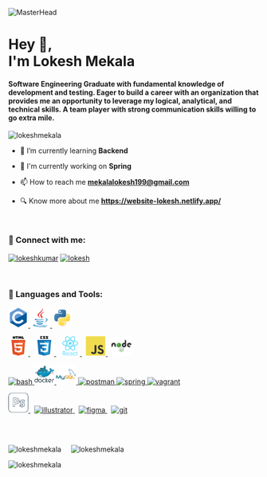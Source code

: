 ![MasterHead](https://user-images.githubusercontent.com/3369400/133268513-5bfe2f93-4402-42c9-a403-81c9e86934b6.jpeg)

<h1 align="left">Hey 👋,<br/>I'm Lokesh Mekala</h1>

<h4 align="left">Software Engineering Graduate with fundamental knowledge of development and testing. Eager to build a career with an organization that provides me an opportunity to leverage my logical, analytical, and technical skills. A team player with strong communication skills willing to go extra mile.</h4>


<p align="left"> <img src="https://komarev.com/ghpvc/?username=lokesh-kumar-m&label=Profile%20views&color=0e75b6&style=flat" alt="lokeshmekala" /> </p>

- 🌱 I’m currently learning **Backend**

- 🚀 I'm currently working on **Spring**

- 📫 How to reach me **mekalalokesh199@gmail.com**

- 🔍 Know more about me **https://website-lokesh.netlify.app/**


<br/>

<h3 align="left">🤝 Connect with me:</h3>
<p align="left">
<a href="https://linkedin.com/in/lokesh-mekala-648a761a5?trk=people-guest_people_search-card" target="blank"><img align="center" src="https://raw.githubusercontent.com/rahuldkjain/github-profile-readme-generator/master/src/images/icons/Social/linked-in-alt.svg" alt="lokeshkumar" height="30" width="40" /></a>
<a href="https://codesandbox.io/u/dot-github" target="blank"><img align="center" src="https://raw.githubusercontent.com/rahuldkjain/github-profile-readme-generator/master/src/images/icons/Social/codesandbox.svg" alt="lokesh" height="30" width="40" /></a>
</p>
<br/>
<h3 align="left">🧰 Languages and Tools:</h3>
<p align="left"> 
<a href="https://www.cprogramming.com/" target="_blank" rel="noreferrer"> <img src="https://raw.githubusercontent.com/devicons/devicon/master/icons/c/c-original.svg" alt="c" width="40" height="40"/> </a>
<a href="https://www.java.com" target="_blank" rel="noreferrer"> <img src="https://raw.githubusercontent.com/devicons/devicon/master/icons/java/java-original.svg" alt="java" width="40" height="40"/> </a> 
<a href="https://www.python.org" target="_blank" rel="noreferrer"> <img src="https://raw.githubusercontent.com/devicons/devicon/master/icons/python/python-original.svg" alt="python" width="40" height="40"/> </a>

<a href="https://www.w3.org/html/" target="_blank" rel="noreferrer"> <img src="https://raw.githubusercontent.com/devicons/devicon/master/icons/html5/html5-original-wordmark.svg" alt="html5" width="40" height="40"/> </a>&nbsp;  <a href="https://www.w3schools.com/css/" target="_blank" rel="noreferrer"> <img src="https://raw.githubusercontent.com/devicons/devicon/master/icons/css3/css3-original-wordmark.svg" alt="css3" width="40" height="40"/> </a> &nbsp;
<a href="https://reactjs.org/" target="_blank" rel="noreferrer"> <img src="https://raw.githubusercontent.com/devicons/devicon/master/icons/react/react-original-wordmark.svg" alt="react" width="40" height="40"/> </a> &nbsp;
<a href="https://developer.mozilla.org/en-US/docs/Web/JavaScript" target="_blank" rel="noreferrer"> <img src="https://raw.githubusercontent.com/devicons/devicon/master/icons/javascript/javascript-original.svg" alt="javascript" width="40" height="40"/> </a>&nbsp; 
<a href="https://nodejs.org" target="_blank" rel="noreferrer"> <img src="https://raw.githubusercontent.com/devicons/devicon/master/icons/nodejs/nodejs-original-wordmark.svg" alt="nodejs" width="40" height="40"/> </a>

 <a href="https://www.gnu.org/software/bash/" target="_blank" rel="noreferrer"> <img src="https://www.vectorlogo.zone/logos/gnu_bash/gnu_bash-icon.svg" alt="bash" width="40" height="40"/> </a> 
<a href="https://www.docker.com/" target="_blank" rel="noreferrer"> <img src="https://raw.githubusercontent.com/devicons/devicon/master/icons/docker/docker-original-wordmark.svg" alt="docker" width="40" height="40"/> </a> 
<a href="https://www.mysql.com/" target="_blank" rel="noreferrer"> <img src="https://raw.githubusercontent.com/devicons/devicon/master/icons/mysql/mysql-original-wordmark.svg" alt="mysql" width="40" height="40"/> </a> 
<a href="https://postman.com" target="_blank" rel="noreferrer"> <img src="https://www.vectorlogo.zone/logos/getpostman/getpostman-icon.svg" alt="postman" width="40" height="40"/> </a> 
<a href="https://spring.io/" target="_blank" rel="noreferrer"> <img src="https://www.vectorlogo.zone/logos/springio/springio-icon.svg" alt="spring" width="40" height="40"/> </a> <a href="https://www.vagrantup.com/" target="_blank" rel="noreferrer"> <img src="https://www.vectorlogo.zone/logos/vagrantup/vagrantup-icon.svg" alt="vagrant" width="40" height="40"/> </a>

<a href="https://www.photoshop.com/en" target="_blank" rel="noreferrer"> <img src="https://raw.githubusercontent.com/devicons/devicon/master/icons/photoshop/photoshop-line.svg" alt="photoshop" width="40" height="40"/> </a> &nbsp;
<a href="https://www.adobe.com/in/products/illustrator.html" target="_blank" rel="noreferrer"> <img src="https://www.vectorlogo.zone/logos/adobe_illustrator/adobe_illustrator-icon.svg" alt="illustrator" width="40" height="40"/> </a> &nbsp;
<a href="https://www.figma.com/" target="_blank" rel="noreferrer"> <img src="https://www.vectorlogo.zone/logos/figma/figma-icon.svg" alt="figma" width="40" height="40"/> </a> &nbsp;
<a href="https://git-scm.com/" target="_blank" rel="noreferrer"> <img src="https://www.vectorlogo.zone/logos/git-scm/git-scm-icon.svg" alt="git" width="40" height="40"/> </a> 
</p>
<br/>
<br>
<div>
<p align="left"><img src="https://github-readme-stats.vercel.app/api?username=lokesh-kumar-m&show_icons=true&theme=radical&title_color=ff6599&text_color=93feff&bg_color=000000&hide_border=true&locale=en" alt="lokeshmekala" />&nbsp;&nbsp;&nbsp;&nbsp;&nbsp;<img src="https://github-readme-streak-stats.herokuapp.com/?user=lokesh-kumar-m&theme=dark&hide_border=true&bg_color=000000&color=ff6599" alt="lokeshmekala" /></p>
</div>

<div><img align="left" src="https://github-readme-stats.vercel.app/api/top-langs?username=lokesh-kumar-m&show_icons=true&theme=dark&title_color=f1f1f1&text_color=fb9d89&hide_border=true&cache_seconds=1808&locale=en&layout=compact&bg_color=000000" alt="lokeshmekala" /></div>

